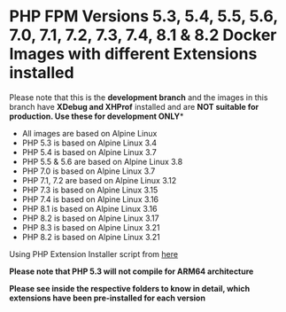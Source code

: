 # PHP FPM Versions 5.3, 5.4, 5.5, 5.6, 7.0, 7.1, 7.2, 7.3, 7.4, 8.1 & 8.2 Docker Images with different Extensions installed

Please note that this is the **development branch** and the images in this branch have **XDebug and XHProf** installed and are **NOT suitable for production. Use these for development ONLY***

* All images are based on Alpine Linux
* PHP 5.3 is based on Alpine Linux 3.4
* PHP 5.4 is based on Alpine Linux 3.7
* PHP 5.5 & 5.6 are based on Alpine Linux 3.8
* PHP 7.0 is based on Alpine Linux 3.7
* PHP 7.1, 7.2 are based on Alpine Linux 3.12
* PHP 7.3 is based on Alpine Linux 3.15
* PHP 7.4 is based on Alpine Linux 3.16
* PHP 8.1 is based on Alpine Linux 3.16
* PHP 8.2 is based on Alpine Linux 3.17
* PHP 8.3 is based on Alpine Linux 3.21
* PHP 8.2 is based on Alpine Linux 3.21

Using PHP Extension Installer script from [here](https://github.com/mlocati/docker-php-extension-installer)

**Please note that PHP 5.3 will not compile for ARM64 architecture**

**Please see inside the respective folders to know in detail, which extensions have been pre-installed for each version**
